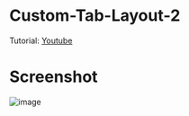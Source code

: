 # Custom-Tab-Layout-2

Tutorial: <a href="https://www.youtube.com/watch?v=021Z1rUjhNU&t=553s">Youtube</a>

# Screenshot
![image](https://user-images.githubusercontent.com/92970686/226330777-8db1835c-ded1-49be-b6f8-a13c41c90ba2.png)
